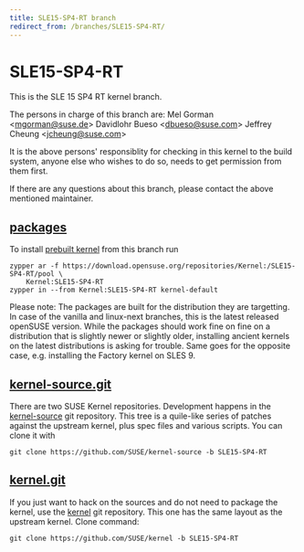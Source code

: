 ```yaml
---
title: SLE15-SP4-RT branch
redirect_from: /branches/SLE15-SP4-RT/
---
```

# SLE15-SP4-RT
This is the SLE 15 SP4 RT kernel branch.

The persons in charge of this branch are:
Mel Gorman <[mgorman@suse.de](mailto:mgorman@suse.de?subject=SLE15-SP4-RT%20branch)>
Davidlohr Bueso <[dbueso@suse.com](mailto:dbueso@suse.com?subject=SLE15-SP4-RT%20branch)>
Jeffrey Cheung <[jcheung@suse.com](mailto:jcheung@suse.com?subject=SLE15-SP4-RT%20branch)>

It is the above persons' responsiblity for checking in this kernel to
the build system, anyone else who wishes to do so, needs to get
permission from them first.

If there are any questions about this branch, please contact the above
mentioned maintainer.


## [packages](https://download.opensuse.org/repositories/Kernel:/SLE15-SP4-RT)
To install
[prebuilt kernel](https://download.opensuse.org/repositories/Kernel:/SLE15-SP4-RT)
from this branch run

```
zypper ar -f https://download.opensuse.org/repositories/Kernel:/SLE15-SP4-RT/pool \
    Kernel:SLE15-SP4-RT
zypper in --from Kernel:SLE15-SP4-RT kernel-default
```

Please note: The packages are built for the distribution they are
targetting. In case of the vanilla and linux-next branches, this is the
latest released openSUSE version. While the packages should work fine on
fine on a distribution that is slightly newer or slightly older,
installing ancient kernels on the latest distributions is asking for
trouble. Same goes for the opposite case, e.g. installing the Factory
kernel on SLES 9.

## [kernel-source.git](https://github.com/SUSE/kernel-source/tree/SLE15-SP4-RT)
There are two SUSE Kernel repositories. Development happens in the
[kernel-source](https://github.com/SUSE/kernel-source/tree/SLE15-SP4-RT)
git repository. This tree is a quile-like series of patches against the
upstream kernel, plus spec files and various scripts. You can clone it
with

```
git clone https://github.com/SUSE/kernel-source -b SLE15-SP4-RT
```

## [kernel.git](https://github.com/SUSE/kernel/tree/SLE15-SP4-RT)
If you just want to hack on the sources and do not need to package the
kernel, use the [kernel](https://github.com/SUSE/kernel/tree/SLE15-SP4-RT)
git repository. This one has the same layout as the upstream kernel. Clone
command:

```
git clone https://github.com/SUSE/kernel -b SLE15-SP4-RT
```


